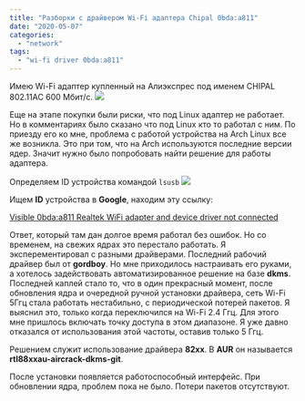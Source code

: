 ```yaml
---
title: "Разборки с драйвером Wi-Fi адаптера Chipal 0bda:a811"
date: "2020-05-07"
categories:
  - "network"
tags:
  - "wi-fi driver 0bda:a811"
---
```

Имею Wi-Fi адаптер купленный на Алиэкспрес под именем CHIPAL 802.11AC 600 Мбит/с.
![](/images/2020/05/chipal.png)

Еще на этапе покупки были риски, что под Linux адаптер не работает. Но в комментариях было сказано что под Linux кто то работал с ним.
По приезду его ко мне, проблема с работой устройства на Arch Linux все же возникла.
Это при том, что на Arch используются последние версии ядер. Значит нужно было попробовать найти решение для работы адаптера.

<!--more-->

Определяем ID устройства командой `lsusb`
![](/images/2020/05/lsusb.png)

Ищем **ID** устройства в **Google**, находим эту ссылку:

[Visible 0bda:a811 Realtek WiFi adapter and device driver not connected](https://askubuntu.com/questions/1035069/visible-0bdaa811-realtek-wifi-adapter-and-i-believe-installed-device-driver-n)

Ответ, который там дан долгое время работал без ошибок. Но со временем, на свежих ядрах это перестало работать. Я эксперементировал с разными драйверами. Последний рабочий драйвер был от **gordboy**. Но мне приходилось настраивать его руками, а хотелось задействовать автоматизированное решение на базе **dkms**. Последней каплей стало то, что в один прекрасный момент, после обновления ядра и очередной ручной установки драйвера, сеть Wi-Fi 5Ггц стала работать нестабильно, с периодической потерей пакетов. Я выяснил это, только когда переключился на Wi-Fi 2.4 Ггц. Для этого мне пришлось включать точку доступа в этом диапазоне. Я уже давно отказался от использования этой частоты, оставив только 5 Ггц.

Решением служит использование драйвера **82xx**. В **AUR** он называется **rtl88xxau-aircrack-dkms-git**.

После установки появляется работоспособный интерфейс. При обновлении ядра, проблем пока не было. Потери пакетов отсутствуют.
